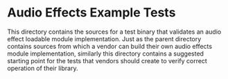 # Audio Effects Example Tests

This directory contains the sources for a test binary that validates an audio effect loadable
module implementation.  Just as the parent directory contains sources from which a vendor can build
their own audio effects module implementation, similarly this directory contains a suggested
starting point for the tests that vendors should create to verify correct operation of their
library.
